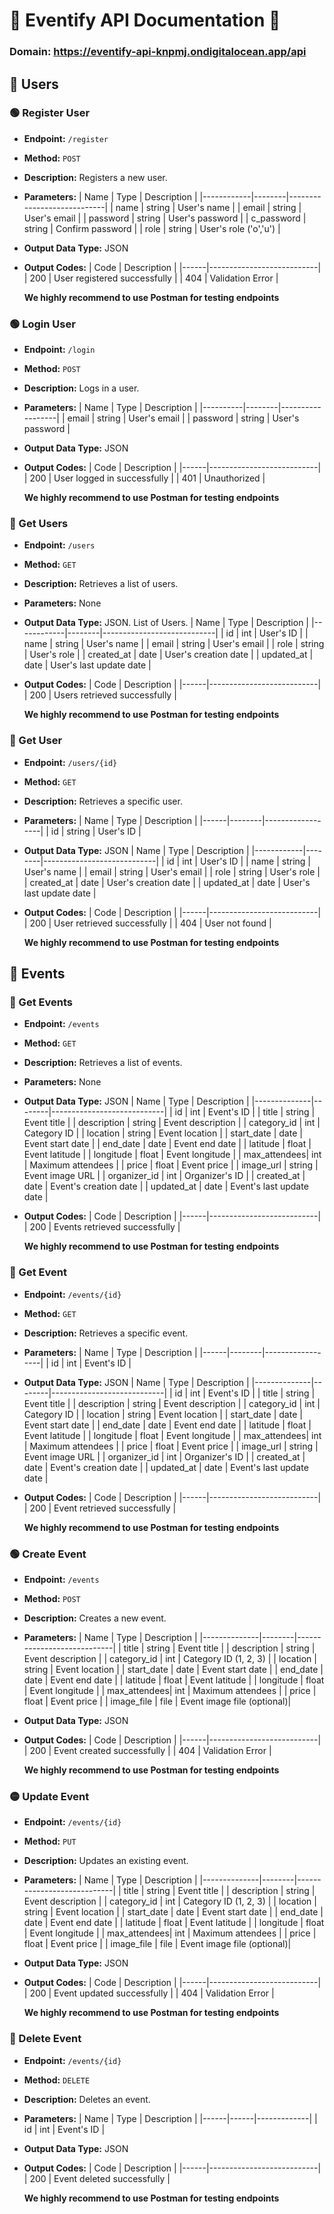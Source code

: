 # 🎫 Eventify API Documentation 🎫

### Domain: https://eventify-api-knpmj.ondigitalocean.app/api

## 👤 Users

### 🟢 Register User
- **Endpoint:** `/register`
- **Method:** `POST`
- **Description:** Registers a new user.
- **Parameters:**
  | Name       | Type   | Description                |
  |------------|--------|----------------------------|
  | name       | string | User's name                |
  | email      | string | User's email               |
  | password   | string | User's password            |
  | c_password | string | Confirm password           |
  | role       | string | User's role ('o','u')      |
- **Output Data Type:** JSON
- **Output Codes:**
  | Code | Description               |
  |------|---------------------------|
  | 200  | User registered successfully |
  | 404  | Validation Error          |

  **We highly recommend to use Postman for testing endpoints**


### 🟢 Login User
- **Endpoint:** `/login`
- **Method:** `POST`
- **Description:** Logs in a user.
- **Parameters:**
  | Name     | Type   | Description      |
  |----------|--------|------------------|
  | email    | string | User's email     |
  | password | string | User's password  |
- **Output Data Type:** JSON
- **Output Codes:**
  | Code | Description               |
  |------|---------------------------|
  | 200  | User logged in successfully |
  | 401  | Unauthorized              |

  **We highly recommend to use Postman for testing endpoints**


### 🔵 Get Users
- **Endpoint:** `/users`
- **Method:** `GET`
- **Description:** Retrieves a list of users.
- **Parameters:** None
- **Output Data Type:** JSON. List of Users.
  | Name       | Type   | Description                |
  |------------|--------|----------------------------|
  | id         | int    | User's ID                  |
  | name       | string | User's name                |
  | email      | string | User's email               |
  | role       | string | User's role                |
  | created_at | date   | User's creation date       |
  | updated_at | date   | User's last update date    |
- **Output Codes:**
  | Code | Description               |
  |------|---------------------------|
  | 200  | Users retrieved successfully |

  **We highly recommend to use Postman for testing endpoints**

### 🔵 Get User
- **Endpoint:** `/users/{id}`
- **Method:** `GET`
- **Description:** Retrieves a specific user.
- **Parameters:**
  | Name | Type   | Description      |
  |------|--------|------------------|
  | id   | string | User's ID        |
- **Output Data Type:** JSON
  | Name       | Type   | Description                |
  |------------|--------|----------------------------|
  | id         | int    | User's ID                  |
  | name       | string | User's name                |
  | email      | string | User's email               |
  | role       | string | User's role                |
  | created_at | date   | User's creation date       |
  | updated_at | date   | User's last update date    |
- **Output Codes:**
  | Code | Description               |
  |------|---------------------------|
  | 200  | User retrieved successfully |
  | 404  | User not found            |

  **We highly recommend to use Postman for testing endpoints**

## 🎪 Events

### 🔵 Get Events
- **Endpoint:** `/events`
- **Method:** `GET`
- **Description:** Retrieves a list of events.
- **Parameters:** None
- **Output Data Type:** JSON
  | Name         | Type   | Description                |
  |--------------|--------|----------------------------|
  | id           | int    | Event's ID                 |
  | title        | string | Event title                |
  | description  | string | Event description          |
  | category_id  | int    | Category ID                |
  | location     | string | Event location             |
  | start_date   | date   | Event start date           |
  | end_date     | date   | Event end date             |
  | latitude     | float  | Event latitude             |
  | longitude    | float  | Event longitude            |
  | max_attendees| int    | Maximum attendees          |
  | price        | float  | Event price                |
  | image_url    | string | Event image URL            |
  | organizer_id | int    | Organizer's ID             |
  | created_at   | date   | Event's creation date      |
  | updated_at   | date   | Event's last update date   |
- **Output Codes:**
  | Code | Description               |
  |------|---------------------------|
  | 200  | Events retrieved successfully |

  **We highly recommend to use Postman for testing endpoints**

### 🔵 Get Event
- **Endpoint:** `/events/{id}`
- **Method:** `GET`
- **Description:** Retrieves a specific event.
- **Parameters:**
  | Name | Type   | Description      |
  |------|--------|------------------|
  | id   | int    | Event's ID       |
- **Output Data Type:** JSON
  | Name         | Type   | Description                |
  |--------------|--------|----------------------------|
  | id           | int    | Event's ID                 |
  | title        | string | Event title                |
  | description  | string | Event description          |
  | category_id  | int    | Category ID                |
  | location     | string | Event location             |
  | start_date   | date   | Event start date           |
  | end_date     | date   | Event end date             |
  | latitude     | float  | Event latitude             |
  | longitude    | float  | Event longitude            |
  | max_attendees| int    | Maximum attendees          |
  | price        | float  | Event price                |
  | image_url    | string | Event image URL            |
  | organizer_id | int    | Organizer's ID             |
  | created_at   | date   | Event's creation date      |
  | updated_at   | date   | Event's last update date   |
- **Output Codes:**
  | Code | Description               |
  |------|---------------------------|
  | 200  | Event retrieved successfully |

  **We highly recommend to use Postman for testing endpoints**

### 🟢 Create Event
- **Endpoint:** `/events`
- **Method:** `POST`
- **Description:** Creates a new event.
- **Parameters:**
  | Name         | Type   | Description                |
  |--------------|--------|----------------------------|
  | title        | string | Event title                |
  | description  | string | Event description          |
  | category_id  | int    | Category ID (1, 2, 3)      |
  | location     | string | Event location             |
  | start_date   | date   | Event start date           |
  | end_date     | date   | Event end date             |
  | latitude     | float  | Event latitude             |
  | longitude    | float  | Event longitude            |
  | max_attendees| int    | Maximum attendees          |
  | price        | float  | Event price                |
  | image_file   | file   | Event image file (optional)|
- **Output Data Type:** JSON
- **Output Codes:**
  | Code | Description               |
  |------|---------------------------|
  | 200  | Event created successfully |
  | 404  | Validation Error          |

  **We highly recommend to use Postman for testing endpoints**

### 🟡 Update Event
- **Endpoint:** `/events/{id}`
- **Method:** `PUT`
- **Description:** Updates an existing event.
- **Parameters:**
  | Name         | Type   | Description                |
  |--------------|--------|----------------------------|
  | title        | string | Event title                |
  | description  | string | Event description          |
  | category_id  | int    | Category ID (1, 2, 3)      |
  | location     | string | Event location             |
  | start_date   | date   | Event start date           |
  | end_date     | date   | Event end date             |
  | latitude     | float  | Event latitude             |
  | longitude    | float  | Event longitude            |
  | max_attendees| int    | Maximum attendees          |
  | price        | float  | Event price                |
  | image_file   | file   | Event image file (optional)|
- **Output Data Type:** JSON
- **Output Codes:**
  | Code | Description               |
  |------|---------------------------|
  | 200  | Event updated successfully |
  | 404  | Validation Error          |

  **We highly recommend to use Postman for testing endpoints**

### 🔴 Delete Event
- **Endpoint:** `/events/{id}`
- **Method:** `DELETE`
- **Description:** Deletes an event.
- **Parameters:**
  | Name | Type | Description |
  |------|------|-------------|
  | id   | int  | Event's ID  |
- **Output Data Type:** JSON
- **Output Codes:**
  | Code | Description               |
  |------|---------------------------|
  | 200  | Event deleted successfully |

  **We highly recommend to use Postman for testing endpoints**
